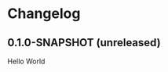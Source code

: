 # Changelog

## 0.1.0-SNAPSHOT (unreleased)

Hello World

[0.1.0]: https://github.com/rickbusarow/versions-matrix-gradle-plugin/releases/tag/0.1.0
